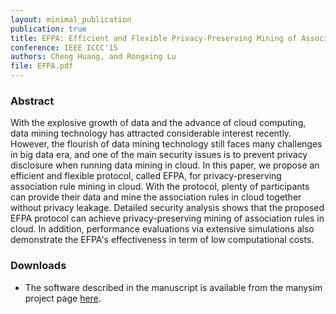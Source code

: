 ```yaml
--- 
layout: minimal_publication
publication: true
title: EFPA: Efficient and Flexible Privacy-Preserving Mining of Association Rule in Cloud
conference: IEEE ICCC'15
authors: Cheng Huang, and Rongxing Lu 
file: EFPA.pdf
---
```


### Abstract
With the explosive growth of data and the advance of cloud computing, data mining technology has attracted considerable interest recently. However, the flourish of data mining technology still faces many challenges in big data era, and one of the main security issues is to prevent privacy disclosure when running data mining in cloud. In this paper, we propose an efficient and flexible protocol, called EFPA, for privacy-preserving association rule mining in cloud. With the protocol, plenty of participants can provide their data and mine the association rules in cloud together without privacy leakage. Detailed security analysis shows that the proposed EFPA protocol can achieve privacy-preserving mining of association rules in cloud. In addition, performance evaluations via extensive simulations also demonstrate the EFPA's effectiveness in term of low computational costs.

### Downloads
- The software described in the manuscript is available from the manysim project page [here](http://www3.ntu.edu.sg/home/rxlu/project/index.htm#iccc-mining).

